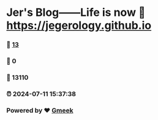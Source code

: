 # Jer's Blog——Life is now :link: https://jegerology.github.io 
### :page_facing_up: [13](https://jegerology.github.io/tag.html) 
### :speech_balloon: 0 
### :hibiscus: 13110 
### :alarm_clock: 2024-07-11 15:37:38 
### Powered by :heart: [Gmeek](https://github.com/Meekdai/Gmeek)
